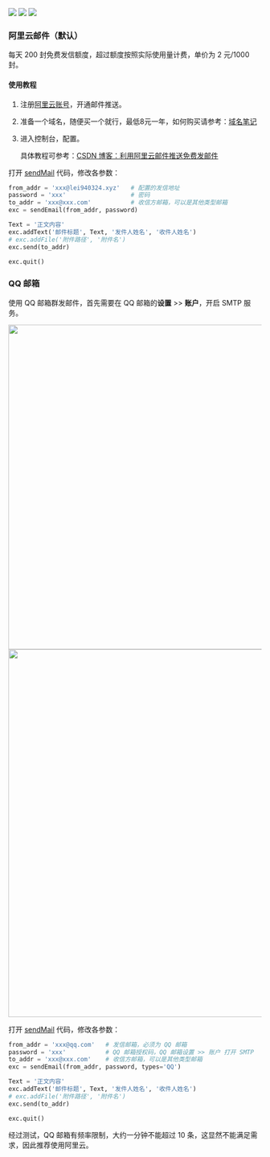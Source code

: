 <a href="https://www.python.org/downloads/"><img  src="https://img.shields.io/badge/python-3.6%2B-brightgreen"></a>
<a href="https://mail.qq.com/"><img  src="https://img.shields.io/badge/邮箱-QQ 邮箱-blue"></a>
<a href="https://www.aliyun.com/product/directmail?utm_content=se_1005171211"><img  src="https://img.shields.io/badge/邮箱-阿里云-red"></a>

### 阿里云邮件（默认）

每天 200 封免费发信额度，超过额度按照实际使用量计费，单价为 2 元/1000 封。

#### 使用教程

1. 注册[阿里云账号](https://www.aliyun.com/product/directmail?utm_content=se_1005171211)，开通邮件推送。

2. 准备一个域名，随便买一个就行，最低8元一年，如何购买请参考：[域名笔记](https://github.com/lei940324/toy/blob/master/笔记/python/搭建网站/域名笔记.md)

3. 进入控制台，配置。

   具体教程可参考：[CSDN 博客：利用阿里云邮件推送免费发邮件](https://blog.csdn.net/u014633966/article/details/87877846)

打开 [sendMail](QQMail.py) 代码，修改各参数：

```python
from_addr = 'xxx@lei940324.xyz'   # 配置的发信地址
password = 'xxx'                  # 密码
to_addr = 'xxx@xxx.com'           # 收信方邮箱，可以是其他类型邮箱
exc = sendEmail(from_addr, password)

Text = '正文内容'
exc.addText('邮件标题', Text, '发件人姓名', '收件人姓名')
# exc.addFile('附件路径', '附件名')
exc.send(to_addr)

exc.quit()
```



### QQ 邮箱

使用 QQ 邮箱群发邮件，首先需要在 QQ 邮箱的**设置** >> **账户**，开启 SMTP 服务。

<div align=center><img src="https://gitee.com/lei940324/picture/raw/master/file/群发email/202005192037-1.png" width="646" ></div>

<div align=center><img src="https://gitee.com/lei940324/picture/raw/master/file/群发email/202005192038-2.png" width="732" ></div>

打开 [sendMail](QQMail.py) 代码，修改各参数：

```python
from_addr = 'xxx@qq.com'   # 发信邮箱，必须为 QQ 邮箱 
password = 'xxx'           # QQ 邮箱授权码，QQ 邮箱设置 >> 账户 打开 SMTP
to_addr = 'xxx@xxx.com'    # 收信方邮箱，可以是其他类型邮箱
exc = sendEmail(from_addr, password, types='QQ')

Text = '正文内容'
exc.addText('邮件标题', Text, '发件人姓名', '收件人姓名')
# exc.addFile('附件路径', '附件名')
exc.send(to_addr)

exc.quit()
```

经过测试，QQ 邮箱有频率限制，大约一分钟不能超过 10 条，这显然不能满足需求，因此推荐使用阿里云。
